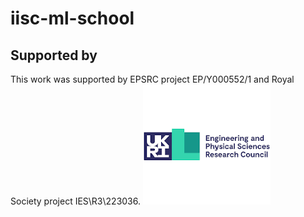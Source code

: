 # iisc-ml-school

## Supported by

This work was supported by EPSRC project EP/Y000552/1 and Royal Society project IES\R3\223036.
 ![epsrc-logo](/assets/epsrc.png)

